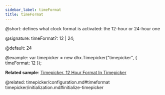 ```yaml
---
sidebar_label: timeFormat
title: timeFormat
---          
```


@short: defines what clock format is activated: the 12-hour or 24-hour one

@signature: timeFormat?: 12 | 24;

@default: 24

@example: 
var timepicker = new dhx.Timepicker("timepicker", {
	timeFormat: 12
});

**Related sample**: [Timepicker. 12 Hour Format In Timepicker](https://snippet.dhtmlx.com/u9ge1a4z)

@related: timepicker/configuration.md#timeformat
timepicker/initialization.md#initialize-timepicker
